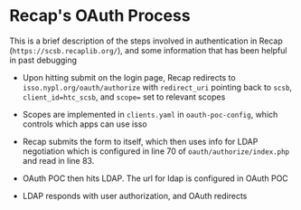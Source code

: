# Recap's OAuth Process

This is a brief description of the steps involved in authentication in Recap (`https://scsb.recaplib.org/`), and some information that has been helpful in past debugging

* Upon hitting submit on the login page, Recap redirects to `isso.nypl.org/oauth/authorize` with `redirect_uri` pointing back to `scsb`, `client_id=htc_scsb`, and `scope=` set to relevant scopes

* Scopes are implemented in `clients.yaml` in `oauth-poc-config`, which controls which apps can use isso

* Recap submits the form to itself, which then uses info for LDAP negotiation which is configured in line 70 of `oauth/authorize/index.php` and read in line 83.

* OAuth POC then hits LDAP. The url for ldap is configured in OAuth POC

* LDAP responds with user authorization, and OAuth redirects

